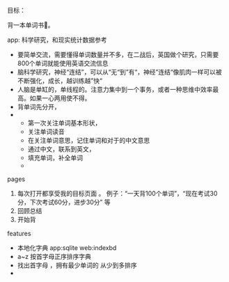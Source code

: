目标：

背一本单词书📕。

app: 科学研究，和现实统计数据参考

- 要简单交流，需要懂得单词数量并不多，在二战后，英国做个研究，只需要800个单词就能使用英语交流信息
- 脑科学研究，神经“连结”，可以从“无“到”有“，神经”连结“像肌肉一样可以被不断强化，成长，越训练越”快“
- 人脑是单缸的，单线程的。注意力集中到一个事务，或者一种思维中效率最高。如果一心两用使不得。
- 背单词先分开，
- - 第一次关注单词基本形状，
  - 关注单词读音
  - 在关注单词意思，记住单词和对于的中文意思
  - 通过中文，联系到英文，
  - 填充单词，补全单词
  - 

pages

1. 每次打开都享受我的目标页面 。 例子：“一天背100个单词”，“现在考试30分，下次考试60分，进步30分” 等
2. 回顾总结
3. 开始背

features

- 本地化字典 app:sqlite  web:indexbd
- a~z 按首字母正序排序字典
- 找出首字母 ，拥有最少单词的 从少到多排序
-
